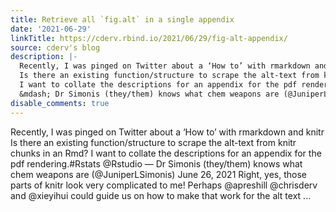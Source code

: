 ```yaml
---
title: Retrieve all `fig.alt` in a single appendix
date: '2021-06-29'
linkTitle: https://cderv.rbind.io/2021/06/29/fig-alt-appendix/
source: cderv's blog
description: |-
  Recently, I was pinged on Twitter about a ‘How to’ with rmarkdown and knitr
  Is there an existing function/structure to scrape the alt-text from knitr chunks in an Rmd?
  I want to collate the descriptions for an appendix for the pdf rendering.#Rstats @Rstudio
  &mdash; Dr Simonis (they/them) knows what chem weapons are (@JuniperLSimonis) June 26, 2021 Right, yes, those parts of knitr look very complicated to me! Perhaps @apreshill @chrisderv and @xieyihui could guide us on how to make that work for the alt text ...
disable_comments: true
---
```

Recently, I was pinged on Twitter about a ‘How to’ with rmarkdown and knitr
Is there an existing function/structure to scrape the alt-text from knitr chunks in an Rmd?
I want to collate the descriptions for an appendix for the pdf rendering.#Rstats @Rstudio
&mdash; Dr Simonis (they/them) knows what chem weapons are (@JuniperLSimonis) June 26, 2021 Right, yes, those parts of knitr look very complicated to me! Perhaps @apreshill @chrisderv and @xieyihui could guide us on how to make that work for the alt text ...